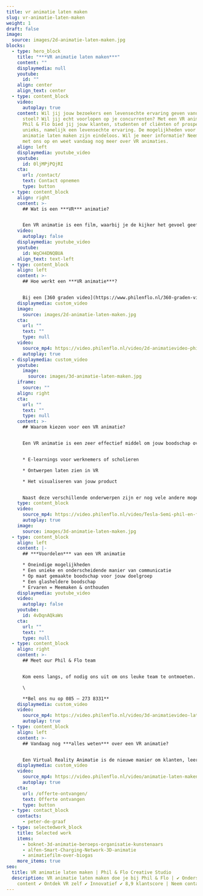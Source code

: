 ```yaml
---
title: vr animatie laten maken
slug: vr-animatie-laten-maken
weight: 1
draft: false
image:
  source: images/2d-animatie-laten-maken.jpg
blocks:
  - type: hero_block
    title: "***VR animatie laten maken***"
    content: ""
    displaymedia: null
    youtube:
      id: ""
    align: center
    align_text: center
  - type: content_block
    video:
      autoplay: true
    content: Wil jij jouw bezoekers een levensechte ervaring geven vanuit zijn luie
      stoel? Wil jij echt voorlopen op je concurrenten? Met een VR animatie van
      Phil & Flo bied jij jouw klanten, studenten of cliënten of prospects iets
      unieks, namelijk een levensechte ervaring. De mogelijkheden voor een VR
      animatie laten maken zijn eindeloos. Wil je meer informatie? Neem contact
      met ons op en weet vandaag nog meer over VR animaties.
    align: left
    displaymedia: youtube_video
    youtube:
      id: 0ljMPjPQjRI
    cta:
      url: /contact/
      text: Contact opnemen
      type: button
  - type: content_block
    align: right
    content: >-
      ## Wat is een ***VR*** animatie?


      Een VR animatie is een film, waarbij je de kijker het gevoel geeft dat hij de controle heeft over de video. De kijker kan namelijk zelf bepalen waar hij naartoe kijkt. Doordat je zelf rond kan kijken in de VR animatie voelt het alsof je er zelf echt bij bent.
    video:
      autoplay: false
    displaymedia: youtube_video
    youtube:
      id: WqCH4DNQBUA
    align_text: text-left
  - type: content_block
    align: left
    content: >-
      ## Hoe werkt een ***VR animatie***?


      Bij een [360 graden video](https://www.philenflo.nl/360-graden-video-laten-maken/) wordt een virtuele 3D omgeving gebouwd, waarin een virtuele camera wordt geplaatst. Daarna wordt er een grote [animatie](https://www.philenflo.nl/oplossingen/animatie-laten-maken/) van deze film gemaakt. Door gebruik te maken van een muis, toetsenbord of je mobiel kan je door de VR animatie kijken. De echte VR ervaring heb je met behulp van een VR bril. Door de bewegingen van je hoofd kijk je rond in de VR animatie net zoals in het dagelijkse leven.
    displaymedia: custom_video
    image:
      source: images/2d-animatie-laten-maken.jpg
    cta:
      url: ""
      text: ""
      type: null
    video:
      source_mp4: https://video.philenflo.nl/video/2d-animatievideo-phil-en-flo.mp4
      autoplay: true
  - displaymedia: custom_video
    youtube:
      image:
        source: images/3d-animatie-laten-maken.jpg
    iframe:
      source: ""
    align: right
    cta:
      url: ""
      text: ""
      type: null
    content: >-
      ## Waarom kiezen voor een VR animatie?


      Een VR animatie is een zeer effectief middel om jouw boodschap over te brengen. Een gemiddeld mens onthoudt 10% wat het hoort, 20% van wat het leest en maar liefst 90% van wat het ervaart. Dit zorgt ervoor dat een VR animatie zeer effectief is. Er zijn vele mogelijkheden op het gebied van VR animatie:


      * E-learnings voor werknemers of scholieren

      * Ontwerpen laten zien in VR

      * Het visualiseren van jouw product


      Naast deze verschillende onderwerpen zijn er nog vele andere mogelijkheden. Heb je zelf een idee? Wij komen graag met jou in contact om de mogelijkheden te bespreken. Een VR animatie zorgt ervoor dat jouw product of idee tot leven komt.
    type: content_block
    video:
      source_mp4: https://video.philenflo.nl/video/Tesla-Semi-phil-en-flo.mp4
      autoplay: true
    image:
      source: images/3d-animatie-laten-maken.jpg
  - type: content_block
    align: left
    content: |-
      ## ***Voordelen*** van een VR animatie

      * Oneindige mogelijkheden
      * Een unieke en onderscheidende manier van communicatie
      * Op maat gemaakte boodschap voor jouw doelgroep
      * Een glasheldere boodschap
      * Ervaren = Meemaken & onthouden
    displaymedia: youtube_video
    video:
      autoplay: false
    youtube:
      id: 4vDqnAQkaWs
    cta:
      url: ""
      text: ""
      type: null
  - type: content_block
    align: right
    content: >-
      ## Meet our Phil & Flo team


      Kom eens langs, of nodig ons uit om ons leuke team te ontmoeten. Met een passie voor Virtual reality en alle mogelijkheden die dit met zich meebrengt. Ons team van videomarketeers en designers vult elkaar aan om jou doelen met video te behalen! \

      \

      **Bel ons nu op 085 – 273 8331**
    displaymedia: custom_video
    video:
      source_mp4: https://video.philenflo.nl/video/3d-animatievideo-laten-maken-phil-en-flo.mp4
      autoplay: true
  - type: content_block
    align: left
    content: >-
      ## Vandaag nog ***alles weten*** over een VR animatie?


      Een Virtual Reality Animatie is de nieuwe manier om klanten, leerlingen of partners om jouw boodschap over te brengen. De combinatie van beeld, geluid en de ervaring zorgt voor een heldere boodschap die onthouden wordt. Ben je nieuwsgierig naar de mogelijkheden van een VR animatie? Kom snel met ons in contact en kom vandaag nog alles nog te weten over een VR animatie laten maken. Beleef bij ons in de VR Room de ervaring van Virtual Reality!
    displaymedia: custom_video
    video:
      source_mp4: https://video.philenflo.nl/video/animatie-laten-maken-phil-en-flo.mp4
      autoplay: true
    cta:
      url: /offerte-ontvangen/
      text: Offerte ontvangen
      type: button
  - type: contact_block
    contacts:
      - peter-de-graaf
  - type: selectedwork_block
    title: Selected work
    items:
      - boknet-3d-animatie-beroeps-organisatie-kunstenaars
      - alfen-Smart-Charging-Network-3D-animatie
      - animatiefilm-over-biogas
    more_items: true
seo:
  title: VR animatie laten maken | Phil & Flo Creative Studio
  description: VR animatie laten maken doe je bij Phil & Flo | ✔ Onderscheidende
    content ✔ Ontdek VR zelf ✔ Innovatief ✔ 8,9 klantscore | Neem contact op.
---
```

